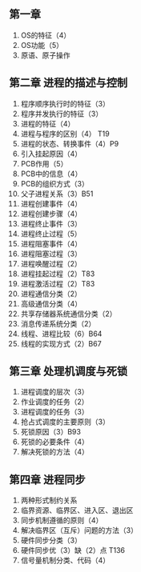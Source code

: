 ## 第一章
1. OS的特征（4）
2. OS功能（5）
3. 原语、原子操作

## 第二章 进程的描述与控制
1. 程序顺序执行时的特征（3）
2. 程序并发执行的特征（3）
3. 进程的特征（4）
4. 进程与程序的区别（4） T19
5. 进程的状态、转换事件（4）P9
6. 引入挂起原因（4）
7. PCB作用（5）
8. PCB中的信息（4）
9. PCB的组织方式（3）
10. 父子进程关系（3）B51
11. 进程创建事件（4）
12. 进程创建步骤（4）
13. 进程终止事件（3）
14. 进程终止过程（5）
15. 进程阻塞事件（4）
16. 进程阻塞过程（3）
17. 进程唤醒过程（2）
18. 进程挂起过程（2）T83
19. 进程激活过程（2）T83
20. 进程通信分类（2）
21. 高级通信分类（4）
22. 共享存储器系统通信分类（2）
23. 消息传递系统分类（2）
24. 线程、进程比较（6）B64
25. 线程的实现方式（2）B67

## 第三章 处理机调度与死锁
1. 进程调度的层次（3）
2. 作业调度的任务（2）
3. 进程调度的任务（3）
4. 抢占式调度的主要原则（3）
5. 死锁原因（3）B93
6. 死锁的必要条件（4）
7. 解决死锁的方法（4）

## 第四章 进程同步
1. 两种形式制约关系
2. 临界资源、临界区、进入区、退出区
3. 同步机制遵循的原则（4）
4. 解决临界区（互斥）问题的方法（3）
5. 硬件同步分类（3）
6. 硬件同步优（3）缺（2）点 T136
7. 信号量机制分类、代码（4）

